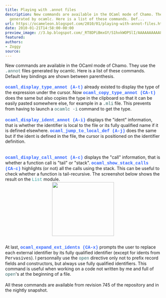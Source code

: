 ```yaml
---
title: Playing with .annot files
description: New commands are available in the OCaml mode of Chamo. They use the .annot  files
  generated by ocamlc. Here is a list of these commands. Def...
url: https://ocameleon.blogspot.com/2010/01/playing-with-annot-files.html
date: 2010-01-21T14:58:00-00:00
preview_image: //3.bp.blogspot.com/_RT8DPiBmxGY/S1hxkWOPSlI/AAAAAAAAAA8/ZuZjsQWDkJA/w1200-h630-p-k-no-nu/stack_calls.png
featured:
authors:
- Zoggy
source:
---
```


New commands are available in the OCaml mode of Chamo. They use the <span style="color: rgb(51, 102, 102);font-family:courier new;">.annot</span> files generated by ocamlc. Here is a list of these commands. Default key bindings are shown between parenthesis.<br/><br/><span style="color: rgb(51, 102, 255); font-weight: bold;font-family:courier new;">ocaml_display_type_annot (A-t)</span> already existed to display the type of the expression under the cursor. Now <span style="font-weight: bold; color: rgb(51, 102, 255);font-family:courier new;">ocaml_copy_type_annot (CA-t)</span> does the same but also copies the type in the clipboard so that it can be easily pasted somewhere else, for example in a <span style="color: rgb(51, 102, 102);font-family:courier new;">.mli</span> file. This prevents from having to launch a <span style="color: rgb(51, 102, 102);font-family:courier new;">ocamlc -i</span> command to get the type.<br/><br/><span style="color: rgb(51, 102, 255); font-weight: bold;font-family:courier new;">ocaml_display_ident_annot (A-i)</span><span style="font-family:courier new;"></span> displays the &quot;ident&quot; information, that is whether the identifier is local to the file or its fully qualified name if it is defined elsewhere. <span style="font-weight: bold; color: rgb(51, 102, 255);font-family:courier new;">ocaml_jump_to_local_def (A-j)</span> does the same but if the ident is defined in the file, the cursor is positioned on the identifier definition.<br/><br/><br/><span style="font-weight: bold; color: rgb(51, 102, 255);font-family:courier new;">ocaml_display_call_annot (A-c)</span> displays the &quot;call&quot; information, that is whether a function call is &quot;tail&quot; or &quot;stack&quot;. <span style="font-weight: bold; color: rgb(51, 102, 255);font-family:courier new;">ocaml_show_stack_calls (CA-c)</span> highlights (or not) all the calls using the stack. This can be useful to check whether a function is tail-recursive. The screenshot below shows the result on the <span style="color: rgb(51, 153, 153);font-family:courier new;">List</span> module.<br/><a href="http://3.bp.blogspot.com/_RT8DPiBmxGY/S1hxkWOPSlI/AAAAAAAAAA8/ZuZjsQWDkJA/s1600-h/stack_calls.png" onblur="try {parent.deselectBloggerImageGracefully();} catch(e) {}"><img src="http://3.bp.blogspot.com/_RT8DPiBmxGY/S1hxkWOPSlI/AAAAAAAAAA8/ZuZjsQWDkJA/s200/stack_calls.png" style="margin: 0px auto 10px; display: block; text-align: center; cursor: pointer; width: 200px; height: 174px;" alt="" border="0"/></a><br/>At last, <span style="font-weight: bold; color: rgb(51, 102, 255);font-family:courier new;">ocaml_expand_ext_idents (CA-x)</span> prompts the user to replace each external identifier by its fully qualified identifier (except for idents from <span style="font-family:courier new;">Pervasives</span>). I personnally use the <span style="color: rgb(51, 102, 102);font-family:courier new;">open</span> directive only not to prefix record fields and constructors, but always use fully qualified identifiers. This command is useful when working on a code not written by me and full of <span style="color: rgb(51, 102, 102);font-family:courier new;">open</span>'s at the beginning of a file.<br/><br/>All these commands are available from revision 745 of the repository and in the nightly snapshot.
